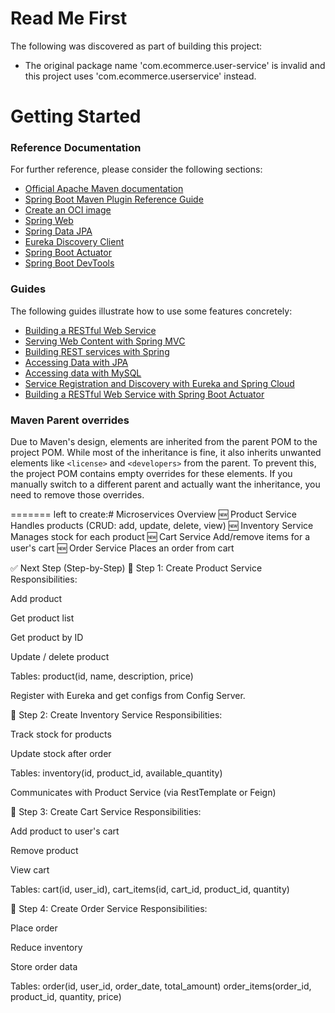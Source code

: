 # Read Me First
The following was discovered as part of building this project:

* The original package name 'com.ecommerce.user-service' is invalid and this project uses 'com.ecommerce.userservice' instead.

# Getting Started

### Reference Documentation
For further reference, please consider the following sections:

* [Official Apache Maven documentation](https://maven.apache.org/guides/index.html)
* [Spring Boot Maven Plugin Reference Guide](https://docs.spring.io/spring-boot/3.5.4/maven-plugin)
* [Create an OCI image](https://docs.spring.io/spring-boot/3.5.4/maven-plugin/build-image.html)
* [Spring Web](https://docs.spring.io/spring-boot/3.5.4/reference/web/servlet.html)
* [Spring Data JPA](https://docs.spring.io/spring-boot/3.5.4/reference/data/sql.html#data.sql.jpa-and-spring-data)
* [Eureka Discovery Client](https://docs.spring.io/spring-cloud-netflix/reference/spring-cloud-netflix.html#_service_discovery_eureka_clients)
* [Spring Boot Actuator](https://docs.spring.io/spring-boot/3.5.4/reference/actuator/index.html)
* [Spring Boot DevTools](https://docs.spring.io/spring-boot/3.5.4/reference/using/devtools.html)

### Guides
The following guides illustrate how to use some features concretely:

* [Building a RESTful Web Service](https://spring.io/guides/gs/rest-service/)
* [Serving Web Content with Spring MVC](https://spring.io/guides/gs/serving-web-content/)
* [Building REST services with Spring](https://spring.io/guides/tutorials/rest/)
* [Accessing Data with JPA](https://spring.io/guides/gs/accessing-data-jpa/)
* [Accessing data with MySQL](https://spring.io/guides/gs/accessing-data-mysql/)
* [Service Registration and Discovery with Eureka and Spring Cloud](https://spring.io/guides/gs/service-registration-and-discovery/)
* [Building a RESTful Web Service with Spring Boot Actuator](https://spring.io/guides/gs/actuator-service/)

### Maven Parent overrides

Due to Maven's design, elements are inherited from the parent POM to the project POM.
While most of the inheritance is fine, it also inherits unwanted elements like `<license>` and `<developers>` from the parent.
To prevent this, the project POM contains empty overrides for these elements.
If you manually switch to a different parent and actually want the inheritance, you need to remove those overrides.

=======
left to create:# Microservices Overview
🆕 Product Service	Handles products (CRUD: add, update, delete, view)
🆕 Inventory Service	Manages stock for each product
🆕 Cart Service	Add/remove items for a user's cart
🆕 Order Service  Places an order from cart


✅ Next Step (Step-by-Step)
🔹 Step 1: Create Product Service
Responsibilities:

Add product

Get product list

Get product by ID

Update / delete product

Tables: product(id, name, description, price)

Register with Eureka and get configs from Config Server.

🔹 Step 2: Create Inventory Service
Responsibilities:

Track stock for products

Update stock after order

Tables: inventory(id, product_id, available_quantity)

Communicates with Product Service (via RestTemplate or Feign)

🔹 Step 3: Create Cart Service
Responsibilities:

Add product to user's cart

Remove product

View cart

Tables: cart(id, user_id), cart_items(id, cart_id, product_id, quantity)

🔹 Step 4: Create Order Service
Responsibilities:

Place order

Reduce inventory

Store order data

Tables: order(id, user_id, order_date, total_amount)
order_items(order_id, product_id, quantity, price)